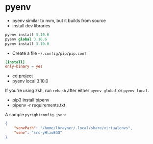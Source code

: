 # pyenv

- pyenv similar to nvm, but it builds from source
- install dev libraries

```python
pyenv install 3.10.6
pyenv global 3.10.6
pyenv install 3.10.0
```

- Create a file `~/.config/pip/pip.conf`:

```conf
[install]
only-binary = yes
```

- cd project
- pyenv local 3.10.0

If you're using zsh, run `rehash` after either `pyenv global` or `pyenv local`.

- pip3 install pipenv
- pipenv -r requirements.txt

A sample `pyrightconfig.json`:

```json
{
    "venvPath": "/home/lbrayner/.local/share/virtualenvs",
    "venv": "src-yHlzwEGQ"
}
```
